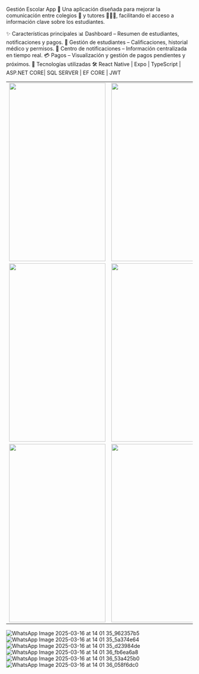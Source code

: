 Gestión Escolar App 📱
Una aplicación diseñada para mejorar la comunicación entre colegios 🏫 y tutores 👨‍👩‍👧, facilitando el acceso a información clave sobre los estudiantes.

✨ Características principales
📊 Dashboard – Resumen de estudiantes, notificaciones y pagos.
👦 Gestión de estudiantes – Calificaciones, historial médico y permisos.
🔔 Centro de notificaciones – Información centralizada en tiempo real.
💳 Pagos – Visualización y gestión de pagos pendientes y próximos.
🚀 Tecnologías utilizadas
🛠️ React Native | Expo | TypeScript | ASP.NET CORE| SQL SERVER | EF CORE | JWT

<table>

  <tr>
    <td><img src="https://github.com/user-attachments/assets/e31a790f-3fb7-462b-a719-e6ae6257fbcf" width=260 height=480></td>
    <td><img src="https://github.com/user-attachments/assets/8cef447c-c3ea-4fe7-9fb7-c04dc2a3a56b" width=260 height=480></td>
   

  </tr>
  <tr>
     <td><img src="https://github.com/user-attachments/assets/2f79f2f4-77ca-4666-ae1d-2f643910e3ac" width=260 height=480></td>
        <td><img src="https://github.com/user-attachments/assets/b767646e-0f94-4730-8c27-e257c9cd7456" width=260 height=480></td>

  </tr>
  <tr>
        <td><img src="https://github.com/user-attachments/assets/ab016063-f929-4919-a200-52199656241d" width=260 height=480></td>
    <td><img src="https://github.com/user-attachments/assets/e6565390-cc2c-4ec8-a055-6284c9ccbc53" width=260 height=480></td>
  </tr>
 </table>
 
![WhatsApp Image 2025-03-16 at 14 01 35_962357b5](https://github.com/user-attachments/assets/e31a790f-3fb7-462b-a719-e6ae6257fbcf)
![WhatsApp Image 2025-03-16 at 14 01 35_5a374e64](https://github.com/user-attachments/assets/8cef447c-c3ea-4fe7-9fb7-c04dc2a3a56b)
![WhatsApp Image 2025-03-16 at 14 01 35_d23984de](https://github.com/user-attachments/assets/2f79f2f4-77ca-4666-ae1d-2f643910e3ac)
![WhatsApp Image 2025-03-16 at 14 01 36_fb6ea6a8](https://github.com/user-attachments/assets/b767646e-0f94-4730-8c27-e257c9cd7456)
![WhatsApp Image 2025-03-16 at 14 01 36_53a425b0](https://github.com/user-attachments/assets/ab016063-f929-4919-a200-52199656241d)
![WhatsApp Image 2025-03-16 at 14 01 36_058f6dc0](https://github.com/user-attachments/assets/e6565390-cc2c-4ec8-a055-6284c9ccbc53)


